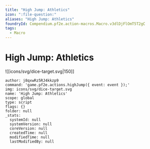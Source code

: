 ```yaml
---
title: "High Jump: Athletics"
icon: ":file-question:"
aliases: "High Jump: Athletics"
foundryId: Compendium.pf2e.action-macros.Macro.v3dlDjFlOmT5T2gC
tags:
  - Macro
---
```


# High Jump: Athletics
![[icons/svg/dice-target.svg|150]]

```Macro
author: j8qxwRz5RJ4kkzp9
command: 'game.pf2e.actions.highJump({ event: event });'
img: icons/svg/dice-target.svg
name: 'High Jump: Athletics'
scope: global
type: script
flags: {}
folder: null
_stats:
  systemId: null
  systemVersion: null
  coreVersion: null
  createdTime: null
  modifiedTime: null
  lastModifiedBy: null
```

